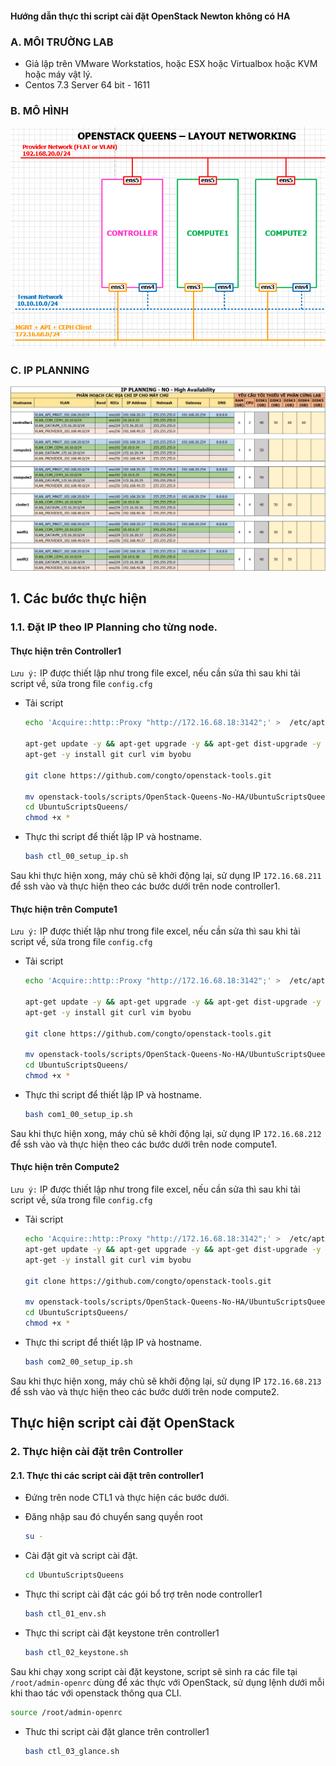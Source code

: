 #### Hướng dẫn thực thi script cài đặt OpenStack Newton không có HA

### A. MÔI TRƯỜNG LAB
- Giả lập trên VMware Workstatios, hoặc ESX hoặc Virtualbox hoặc KVM hoặc máy vật lý.
- Centos 7.3 Server 64 bit - 1611

### B. MÔ HÌNH

![noha_openstack_topology.png](/images/openstack-queen-topo.png)

### C. IP PLANNING

![noha_ip_planning.png](/images/noha_ip_planning.png)



## 1. Các bước thực hiện

### 1.1. Đặt IP theo IP Planning cho từng node.
#### Thực hiện trên Controller1
`Lưu ý:` IP được thiết lập như trong file excel, nếu cần sửa thì sau khi tải script về, sửa trong file `config.cfg`
- Tải script 
	```sh
  echo 'Acquire::http::Proxy "http://172.16.68.18:3142";' >  /etc/apt/apt.conf

  apt-get update -y && apt-get upgrade -y && apt-get dist-upgrade -y
  apt-get -y install git curl vim byobu
  
  git clone https://github.com/congto/openstack-tools.git
  
  mv openstack-tools/scripts/OpenStack-Queens-No-HA/UbuntuScriptsQueens/ .
  cd UbuntuScriptsQueens/
	chmod +x *
  ```
  
- Thực thi script để thiết lập IP và hostname.

  ```sh
  bash ctl_00_setup_ip.sh
  ```
  
Sau khi thực hiện xong, máy chủ sẽ khởi động lại, sử dụng IP `172.16.68.211` để ssh vào và thực hiện theo các bước dưới trên node controller1.

  
#### Thực hiện trên Compute1
`Lưu ý:` IP được thiết lập như trong file excel, nếu cần sửa thì sau khi tải script về, sửa trong file `config.cfg`

- Tải script 
	```sh
  echo 'Acquire::http::Proxy "http://172.16.68.18:3142";' >  /etc/apt/apt.conf
  
  apt-get update -y && apt-get upgrade -y && apt-get dist-upgrade -y
  apt-get -y install git curl vim byobu
  
  git clone https://github.com/congto/openstack-tools.git
  
  mv openstack-tools/scripts/OpenStack-Queens-No-HA/UbuntuScriptsQueens/ .
  cd UbuntuScriptsQueens/
	chmod +x *
  ```
  
- Thực thi script để thiết lập IP và hostname.

  ```sh
  bash com1_00_setup_ip.sh
  ```
  
Sau khi thực hiện xong, máy chủ sẽ khởi động lại, sử dụng IP `172.16.68.212` để ssh vào và thực hiện theo các bước dưới trên node compute1.
  
#### Thực hiện trên Compute2
`Lưu ý:` IP được thiết lập như trong file excel, nếu cần sửa thì sau khi tải script về, sửa trong file `config.cfg`
- Tải script 
	```sh
  echo 'Acquire::http::Proxy "http://172.16.68.18:3142";' >  /etc/apt/apt.conf
  apt-get update -y && apt-get upgrade -y && apt-get dist-upgrade -y
  apt-get -y install git curl vim byobu
  
  git clone https://github.com/congto/openstack-tools.git
  
  mv openstack-tools/scripts/OpenStack-Queens-No-HA/UbuntuScriptsQueens/ .
  cd UbuntuScriptsQueens/
	chmod +x *
  ```
  
- Thực thi script để thiết lập IP và hostname.

  ```sh
  bash com2_00_setup_ip.sh
  ```
  
Sau khi thực hiện xong, máy chủ sẽ khởi động lại, sử dụng IP `172.16.68.213` để ssh vào và thực hiện theo các bước dưới trên node compute2.
	
## Thực hiện script cài đặt OpenStack
### 2. Thực hiện cài đặt trên Controller
#### 2.1. Thực thi các script cài đặt trên controller1

- Đứng trên node CTL1 và thực hiện các bước dưới.
- Đăng nhập sau đó chuyển sang quyền root
	```sh
	su -
	```
	
- Cài đặt git và script cài đặt.
	```sh
  cd UbuntuScriptsQueens
	```

- Thực thi script cài đặt các gói bổ trợ trên node controller1

  ```sh
  bash ctl_01_env.sh
  ```

- Thực thi script cài đặt keystone trên controller1

  ```sh
  bash ctl_02_keystone.sh
  ```

Sau khi chạy xong script cài đặt keystone, script sẽ sinh ra các file tại `/root/admin-openrc` dùng để xác thực với OpenStack, sử dụng lệnh dưới mỗi khi thao tác với openstack thông qua CLI.

  ```sh
  source /root/admin-openrc
  ```
  
- Thưc thi script cài đặt glance trên controller1

  ```sh
  bash ctl_03_glance.sh
  ```